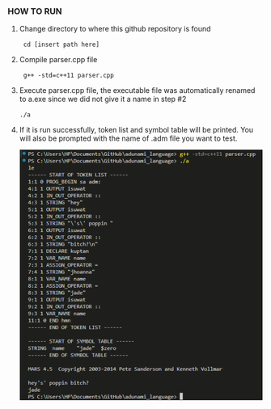 ### HOW TO RUN

1. Change directory to where this github repository is found
   ```
    cd [insert path here]
   ```
2. Compile parser.cpp file
   ```
    g++ -std=c++11 parser.cpp
   ```
3. Execute parser.cpp file, the executable file was automatically renamed to a.exe since we did not give it a name in step #2
   ```
   ./a
   ```
4. If it is run successfully, token list and symbol table will be printed. You will also be prompted with the name of .adm file you want to test.
   
   ![SAMPLE IMAGE](SNAPSHOT.png)
